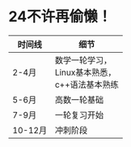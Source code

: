 # 24不许再偷懒！

|时间线|细节|
|---|---|
|2-4月|数学一轮学习，<br>Linux基本熟悉，<br>c++语法基本熟练|
|5-6月|高数一轮基础|
|7-9月|一轮复习开始|
|10-12月|冲刺阶段|
